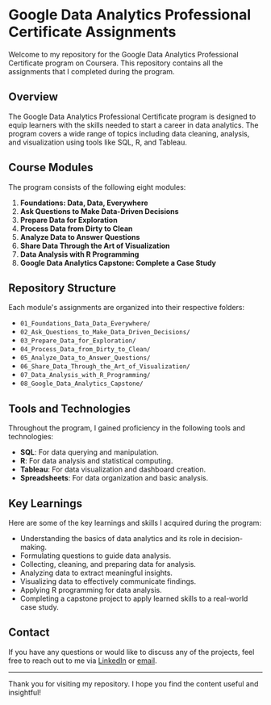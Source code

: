 # Google Data Analytics Professional Certificate Assignments

Welcome to my repository for the Google Data Analytics Professional Certificate program on Coursera. This repository contains all the assignments that I completed during the program.

## Overview

The Google Data Analytics Professional Certificate program is designed to equip learners with the skills needed to start a career in data analytics. The program covers a wide range of topics including data cleaning, analysis, and visualization using tools like SQL, R, and Tableau.

## Course Modules

The program consists of the following eight modules:

1. **Foundations: Data, Data, Everywhere**
2. **Ask Questions to Make Data-Driven Decisions**
3. **Prepare Data for Exploration**
4. **Process Data from Dirty to Clean**
5. **Analyze Data to Answer Questions**
6. **Share Data Through the Art of Visualization**
7. **Data Analysis with R Programming**
8. **Google Data Analytics Capstone: Complete a Case Study**

## Repository Structure

Each module's assignments are organized into their respective folders:

- `01_Foundations_Data_Data_Everywhere/`
- `02_Ask_Questions_to_Make_Data_Driven_Decisions/`
- `03_Prepare_Data_for_Exploration/`
- `04_Process_Data_from_Dirty_to_Clean/`
- `05_Analyze_Data_to_Answer_Questions/`
- `06_Share_Data_Through_the_Art_of_Visualization/`
- `07_Data_Analysis_with_R_Programming/`
- `08_Google_Data_Analytics_Capstone/`

## Tools and Technologies

Throughout the program, I gained proficiency in the following tools and technologies:

- **SQL**: For data querying and manipulation.
- **R**: For data analysis and statistical computing.
- **Tableau**: For data visualization and dashboard creation.
- **Spreadsheets**: For data organization and basic analysis.

## Key Learnings

Here are some of the key learnings and skills I acquired during the program:

- Understanding the basics of data analytics and its role in decision-making.
- Formulating questions to guide data analysis.
- Collecting, cleaning, and preparing data for analysis.
- Analyzing data to extract meaningful insights.
- Visualizing data to effectively communicate findings.
- Applying R programming for data analysis.
- Completing a capstone project to apply learned skills to a real-world case study.


## Contact

If you have any questions or would like to discuss any of the projects, feel free to reach out to me via [LinkedIn](https://www.linkedin.com/in/mukeesh83/) or [email](mukeesh2004@gmail.com).

---

Thank you for visiting my repository. I hope you find the content useful and insightful!

